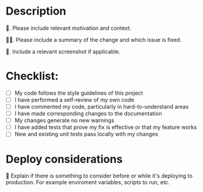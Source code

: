# Description
🧐. Please include relevant motivation and context.

🧑‍💻. Please include a summary of the change and which issue is fixed. 

📸.  Include a relevant screenshot if applicable.


# Checklist:

- [ ] My code follows the style guidelines of this project
- [ ] I have performed a self-review of my own code
- [ ] I have commented my code, particularly in hard-to-understand areas
- [ ] I have made corresponding changes to the documentation
- [ ] My changes generate no new warnings
- [ ] I have added tests that prove my fix is effective or that my feature works
- [ ] New and existing unit tests pass locally with my changes

# Deploy considerations
🚀 Explain if there is something to consider before or while it's deploying to production. For example enviroment variables, scripts to run, etc.
